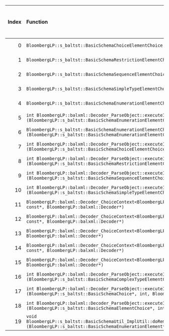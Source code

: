 |   Index | Function                                                                                                                                                                                                                          |   Difference in number of lines |   Function size difference in bytes | Disassembly                                                                |   Number of lines in `assume` build |   Number of bytes in `assume` build |   Number of lines in `none` build |   Number of bytes in `none` build |
|--------:|:----------------------------------------------------------------------------------------------------------------------------------------------------------------------------------------------------------------------------------|--------------------------------:|------------------------------------:|:---------------------------------------------------------------------------|------------------------------------:|------------------------------------:|----------------------------------:|----------------------------------:|
|       0 | `BloombergLP::s_baltst::BasicSchemaChoiceElementChoice::selectionName() const`                                                                                                                                                    |                               3 |                                   0 | [Assumed](0.assume.s.txt), [Ignored](0.none.s.txt), [Diff](0.diff.html)    |                                  32 |                             4410544 |                                32 |                           4410768 |
|       1 | `BloombergLP::s_baltst::BasicSchemaRestrictionElementChoice::selectionName() const`                                                                                                                                               |                               3 |                                   0 | [Assumed](1.assume.s.txt), [Ignored](1.none.s.txt), [Diff](1.diff.html)    |                                  32 |                             4396352 |                                32 |                           4396592 |
|       2 | `BloombergLP::s_baltst::BasicSchemaSequenceElementChoice::selectionName() const`                                                                                                                                                  |                               3 |                                   0 | [Assumed](2.assume.s.txt), [Ignored](2.none.s.txt), [Diff](2.diff.html)    |                                  32 |                             4433376 |                                32 |                           4433600 |
|       3 | `BloombergLP::s_baltst::BasicSchemaSimpleTypeElementChoice::selectionName() const`                                                                                                                                                |                               3 |                                   0 | [Assumed](3.assume.s.txt), [Ignored](3.none.s.txt), [Diff](3.diff.html)    |                                  32 |                             4401552 |                                32 |                           4401776 |
|       4 | `BloombergLP::s_baltst::BasicSchemaEnumerationElementChoice::selectionName() const`                                                                                                                                               |                               1 |                                   0 | [Assumed](4.assume.s.txt), [Ignored](4.none.s.txt), [Diff](4.diff.html)    |                                  32 |                             4391504 |                                32 |                           4391744 |
|       5 | `int BloombergLP::balxml::Decoder_ParseObject::executeImp<BloombergLP::s_baltst::BasicSchemaEnumerationElementChoice>(BloombergLP::s_baltst::BasicSchemaEnumerationElementChoice*, int, BloombergLP::bdlat_TypeCategory::Choice)` |                               1 |                                   0 | [Assumed](5.assume.s.txt), [Ignored](5.none.s.txt), [Diff](5.diff.html)    |                                 704 |                             4271056 |                               704 |                           4271184 |
|       6 | `BloombergLP::s_baltst::BasicSchemaEnumerationElementChoice::operator=(BloombergLP::s_baltst::BasicSchemaEnumerationElementChoice const&)`                                                                                        |                              -1 |                                   0 | [Assumed](6.assume.s.txt), [Ignored](6.none.s.txt), [Diff](6.diff.html)    |                                 176 |                             4390208 |                               176 |                           4390448 |
|       7 | `int BloombergLP::balxml::Decoder_ParseObject::executeImp<BloombergLP::s_baltst::BasicSchemaChoiceElementChoice>(BloombergLP::s_baltst::BasicSchemaChoiceElementChoice*, int, BloombergLP::bdlat_TypeCategory::Choice)`           |                              -1 |                                   0 | [Assumed](7.assume.s.txt), [Ignored](7.none.s.txt), [Diff](7.diff.html)    |                                 736 |                             4312624 |                               736 |                           4312832 |
|       8 | `int BloombergLP::balxml::Decoder_ParseObject::executeImp<BloombergLP::s_baltst::BasicSchemaRestrictionElementChoice>(BloombergLP::s_baltst::BasicSchemaRestrictionElementChoice*, int, BloombergLP::bdlat_TypeCategory::Choice)` |                              -1 |                                   0 | [Assumed](8.assume.s.txt), [Ignored](8.none.s.txt), [Diff](8.diff.html)    |                                 736 |                             4268592 |                               736 |                           4268720 |
|       9 | `int BloombergLP::balxml::Decoder_ParseObject::executeImp<BloombergLP::s_baltst::BasicSchemaSequenceElementChoice>(BloombergLP::s_baltst::BasicSchemaSequenceElementChoice*, int, BloombergLP::bdlat_TypeCategory::Choice)`       |                              -1 |                                   0 | [Assumed](9.assume.s.txt), [Ignored](9.none.s.txt), [Diff](9.diff.html)    |                                 736 |                             4293984 |                               736 |                           4294160 |
|      10 | `int BloombergLP::balxml::Decoder_ParseObject::executeImp<BloombergLP::s_baltst::BasicSchemaSimpleTypeElementChoice>(BloombergLP::s_baltst::BasicSchemaSimpleTypeElementChoice*, int, BloombergLP::bdlat_TypeCategory::Choice)`   |                              -1 |                                   0 | [Assumed](10.assume.s.txt), [Ignored](10.none.s.txt), [Diff](10.diff.html) |                                 736 |                             4266176 |                               736 |                           4266304 |
|      11 | `BloombergLP::balxml::Decoder_ChoiceContext<BloombergLP::s_baltst::BasicSchemaRestrictionElementChoice>::parseSubElement(char const*, BloombergLP::balxml::Decoder*)`                                                             |                              -1 |                                 -16 | [Assumed](11.assume.s.txt), [Ignored](11.none.s.txt), [Diff](11.diff.html) |                                 816 |                             4278560 |                               832 |                           4278688 |
|      12 | `BloombergLP::balxml::Decoder_ChoiceContext<BloombergLP::s_baltst::BasicSchemaSimpleTypeElementChoice>::parseSubElement(char const*, BloombergLP::balxml::Decoder*)`                                                              |                              -1 |                                 -16 | [Assumed](12.assume.s.txt), [Ignored](12.none.s.txt), [Diff](12.diff.html) |                                 816 |                             4284496 |                               832 |                           4284640 |
|      13 | `BloombergLP::balxml::Decoder_ChoiceContext<BloombergLP::s_baltst::BasicSchemaChoice>::parseSubElement(char const*, BloombergLP::balxml::Decoder*)`                                                                               |                              -2 |                                 -16 | [Assumed](13.assume.s.txt), [Ignored](13.none.s.txt), [Diff](13.diff.html) |                                 848 |                             4325888 |                               864 |                           4326112 |
|      14 | `BloombergLP::balxml::Decoder_ChoiceContext<BloombergLP::s_baltst::BasicSchemaComplexTypeElementChoice>::parseSubElement(char const*, BloombergLP::balxml::Decoder*)`                                                             |                              -2 |                                 -16 | [Assumed](14.assume.s.txt), [Ignored](14.none.s.txt), [Diff](14.diff.html) |                                 848 |                             4319904 |                               864 |                           4320112 |
|      15 | `BloombergLP::balxml::Decoder_ChoiceContext<BloombergLP::s_baltst::BasicSchemaElementChoice>::parseSubElement(char const*, BloombergLP::balxml::Decoder*)`                                                                        |                              -2 |                                 -16 | [Assumed](15.assume.s.txt), [Ignored](15.none.s.txt), [Diff](15.diff.html) |                                 848 |                             4298288 |                               864 |                           4298480 |
|      16 | `int BloombergLP::balxml::Decoder_ParseObject::executeImp<BloombergLP::s_baltst::BasicSchemaComplexTypeElementChoice>(BloombergLP::s_baltst::BasicSchemaComplexTypeElementChoice*, int, BloombergLP::bdlat_TypeCategory::Choice)` |                              -2 |                                 -16 | [Assumed](16.assume.s.txt), [Ignored](16.none.s.txt), [Diff](16.diff.html) |                                 768 |                             4291520 |                               784 |                           4291680 |
|      17 | `int BloombergLP::balxml::Decoder_ParseObject::executeImp<BloombergLP::s_baltst::BasicSchemaChoice>(BloombergLP::s_baltst::BasicSchemaChoice*, int, BloombergLP::bdlat_TypeCategory::Choice)`                                     |                              -3 |                                 -16 | [Assumed](17.assume.s.txt), [Ignored](17.none.s.txt), [Diff](17.diff.html) |                                 768 |                             4262384 |                               784 |                           4262496 |
|      18 | `int BloombergLP::balxml::Decoder_ParseObject::executeImp<BloombergLP::s_baltst::BasicSchemaElementChoice>(BloombergLP::s_baltst::BasicSchemaElementChoice*, int, BloombergLP::bdlat_TypeCategory::Choice)`                       |                              -3 |                                 -16 | [Assumed](18.assume.s.txt), [Ignored](18.none.s.txt), [Diff](18.diff.html) |                                 768 |                             4296656 |                               784 |                           4296832 |
|      19 | `void BloombergLP::s_baltst::BasicSchemaUtil_ImplUtil::doRemoveAnnotations<BloombergLP::s_baltst::BasicSchemaEnumerationElement>(BloombergLP::s_baltst::BasicSchemaEnumerationElement*)`                                          |                              -8 |                                 -32 | [Assumed](19.assume.s.txt), [Ignored](19.none.s.txt), [Diff](19.diff.html) |                                 192 |                             4252256 |                               224 |                           4252336 |